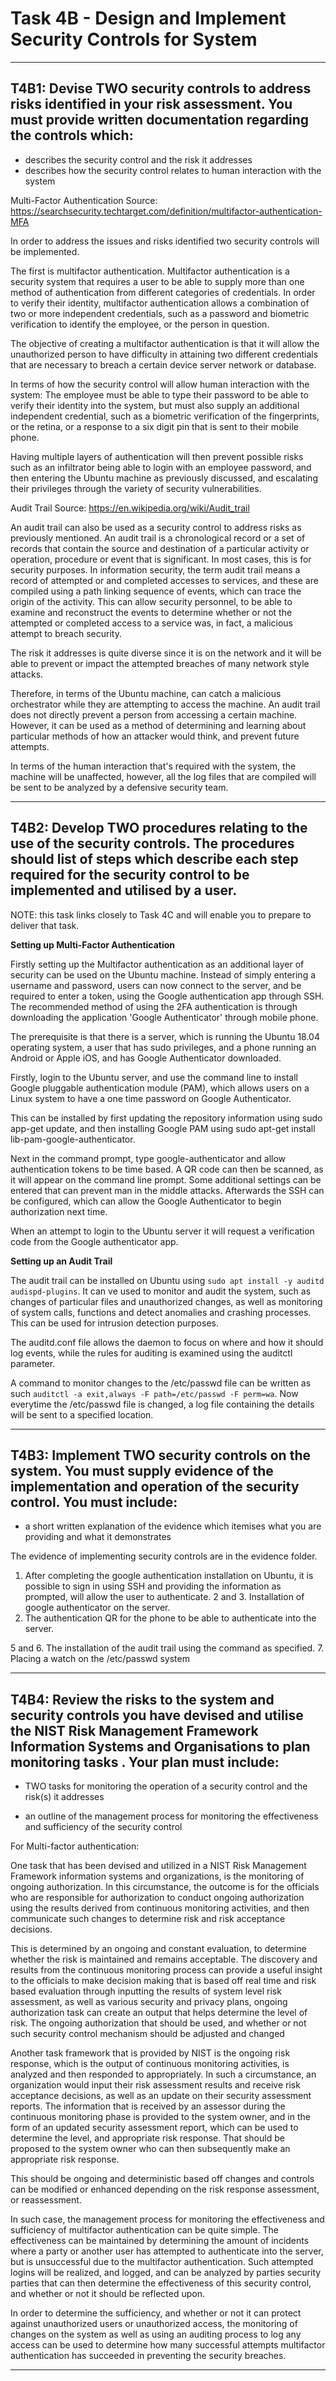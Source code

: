 # Task 4B - Design and Implement Security Controls for System

----------------------------

## T4B1: Devise TWO security controls to address risks identified in your risk assessment. You must provide written documentation regarding the controls which:

- describes the security control and the risk it addresses
- describes how the security control relates to human interaction with the system

Multi-Factor Authentication
Source: https://searchsecurity.techtarget.com/definition/multifactor-authentication-MFA

In order to address the issues and risks identified two security controls will be implemented.

The first is multifactor authentication. Multifactor authentication is a security system that requires a user to be able to supply more than one method of authentication from different categories of credentials. In order to verify their identity, multifactor authentication allows a combination of two or more independent credentials, such as a password and biometric verification to identify the employee, or the person in question.

The objective of creating a multifactor authentication is that it will allow the unauthorized person to have difficulty in attaining two different credentials that are necessary to breach a certain device server network or database.

In terms of how the security control will allow human interaction with the system: The employee must be able to type their password to be able to verify their identity into the system, but must also supply an additional independent credential, such as a biometric verification of the fingerprints, or the retina, or a response to a six digit pin that is sent to their mobile phone.

Having multiple layers of authentication will then prevent possible risks such as an infiltrator being able to login with an employee password, and then entering the Ubuntu machine as previously discussed, and escalating their privileges through the variety of security vulnerabilities.

Audit Trail
Source: https://en.wikipedia.org/wiki/Audit_trail

An audit trail can also be used as a security control to address risks as previously mentioned. An audit trail is a chronological record or a set of records that contain the source and destination of a particular activity or operation, procedure or event that is significant. In most cases, this is for security purposes. In information security, the term audit trail means a record of attempted or and completed accesses to services, and these are compiled using a path linking sequence of events, which can trace the origin of the activity. This can allow security personnel, to be able to examine and reconstruct the events to determine whether or not the attempted or completed access to a service was, in fact, a malicious attempt to breach security.

The risk it addresses is quite diverse since it is on the network and it will be able to prevent or impact the attempted breaches of many network style attacks.

Therefore, in terms of the Ubuntu machine, can catch a malicious orchestrator while they are attempting to access the machine. An audit trail does not directly prevent a person from accessing a certain machine. However, it can be used as a method of determining and learning about particular methods of how an attacker would think, and prevent future attempts.

In terms of the human interaction that's required with the system, the machine will be unaffected, however, all the log files that are compiled will be sent to be analyzed by a defensive security team.

----------------------------

## T4B2: Develop TWO procedures relating to the use of the security controls. The procedures should list of steps which describe each step required for the security control to be implemented and utilised by a user.

NOTE: this task links closely to Task 4C and will enable you to prepare to deliver that task.

**Setting up Multi-Factor Authentication**

Firstly setting up the Multifactor authentication as an additional layer of security can be used on the Ubuntu machine. Instead of simply entering a username and password, users can now connect to the server, and be required to enter a token, using the Google authentication app through SSH. The recommended method of using the 2FA authentication is through downloading the application 'Google Authenticator' through mobile phone.

The prerequisite is that there is a server, which is running the Ubuntu 18.04 operating system, a user that has sudo privileges, and a phone running an Android or Apple iOS, and has Google Authenticator downloaded.

Firstly, login to the Ubuntu server, and use the command line to install Google pluggable authentication module (PAM), which allows users on a Linux system to have a one time password on Google Authenticator.

This can be installed by first updating the repository information using sudo app-get update, and then installing Google PAM using sudo apt-get install lib-pam-google-authenticator.

Next in the command prompt, type google-authenticator and allow authentication tokens to be time based. A QR code can then be scanned, as it will appear on the command line prompt. Some additional settings can be entered that can prevent man in the middle attacks. Afterwards the SSH can be configured, which can allow the Google Authenticator to begin authorization next time.

When an attempt to login to the Ubuntu server it will request a verification code from the Google authenticator app.

**Setting up an Audit Trail**

The audit trail can be installed on Ubuntu using `sudo apt install -y auditd audispd-plugins`. It can ve used to monitor and audit the system, such as changes of particular files and unauthorized changes, as well as monitoring of system calls, functions and detect anomalies and crashing processes. This can be used for intrusion detection purposes.

The auditd.conf file allows the daemon to focus on where and how it should log events, while the rules for auditing is examined using the auditctl parameter.

A command to monitor changes to the /etc/passwd file can be written as such `auditctl -a exit,always -F path=/etc/passwd -F perm=wa`. Now everytime the /etc/passwd file is changed, a log file containing the details will be sent to a specified location.

-----------------------------

## T4B3: Implement TWO security controls on the system. You must supply evidence of the implementation and operation of the security control. You must include:

- a short written explanation of the evidence which itemises what you are providing and what it demonstrates

The evidence of implementing security controls are in the evidence folder.

1. After completing the google authentication installation on Ubuntu, it is possible to sign in using SSH and providing the information as prompted, will allow the user to authenticate.
2 and 3. Installation of google authenticator on the server.
4. The authentication QR for the phone to be able to authenticate into the server.

5 and 6. The installation of the audit trail using the command as specified.
7. Placing a watch on the /etc/passwd system

-----------------------------------

## T4B4: Review the risks to the system and security controls you have devised and utilise the NIST Risk Management Framework Information Systems and Organisations to plan monitoring tasks . Your plan must include:

- TWO tasks for monitoring the operation of a security control and the risk(s) it addresses

- an outline of the management process for monitoring the effectiveness and sufficiency of the security control 

For Multi-factor authentication:

One task that has been devised and utilized in a NIST Risk Management Framework information systems and organizations, is the monitoring of ongoing authorization. In this circumstance, the outcome is for the officials who are responsible for authorization to conduct ongoing authorization using the results derived from continuous monitoring activities, and then communicate such changes to determine risk and risk acceptance decisions.

This is determined by an ongoing and constant evaluation, to determine whether the risk is maintained and remains acceptable. The discovery and results from the continuous monitoring process can provide a useful insight to the officials to make decision making that is based off real time and risk based evaluation through inputting the results of system level risk assessment, as well as various security and privacy plans, ongoing authorization task can create an output that helps determine the level of risk. The ongoing authorization that should be used, and whether or not such security control mechanism should be adjusted and changed

Another task framework that is provided by NIST is the ongoing risk response, which is the output of continuous monitoring activities, is analyzed and then responded to appropriately. In such a circumstance, an organization would input their risk assessment results and receive risk acceptance decisions, as well as an update on their security assessment reports. The information that is received by an assessor during the continuous monitoring phase is provided to the system owner, and in the form of an updated security assessment report, which can be used to determine the level, and appropriate risk response. That should be proposed to the system owner who can then subsequently make an appropriate risk response.

This should be ongoing and deterministic based off changes and controls can be modified or enhanced depending on the risk response assessment, or reassessment. 

In such case, the management process for monitoring the effectiveness and sufficiency of multifactor authentication can be quite simple. The effectiveness can be maintained by determining the amount of incidents where a party or another user has attempted to authenticate into the server, but is unsuccessful due to the multifactor authentication. Such attempted logins will be realized, and logged, and can be analyzed by parties security parties that can then determine the effectiveness of this security control, and whether or not it should be reflected upon.

In order to determine the sufficiency, and whether or not it can protect against unauthorized users or unauthorized access, the monitoring of changes on the system as well as using an auditing process to log any access can be used to determine how many successful attempts multifactor authentication has succeeded in preventing the security breaches.

-------------------------------